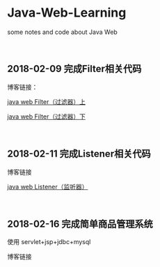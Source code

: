 # Java-Web-Learning
some notes and code about Java Web

<br>

## 2018-02-09  完成Filter相关代码

博客链接：

[java web Filter（过滤器）上](https://anye137.github.io/2018/java-web-filter-1/)

[java web Filter（过滤器）下](https://anye137.github.io/2018/java-web-filter-2/)

<br>

## 2018-02-11  完成Listener相关代码

博客链接

[java web Listener（监听器）](https://anye137.github.io/2018/java-web-Listener/)

<br>

## 2018-02-16 完成简单商品管理系统

使用 servlet+jsp+jdbc+mysql

博客链接